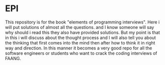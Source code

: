 # EPI
This repository is for the book "elements of programming interviews".
Here i will put solutions of almost all the questions.
and I know someone will say why should i read this they also have provided solutions.
But my point is that in this i will discuss about the thought process and I will also tell
you about the thinking that first comes into the mind then after how to think it in right way 
and direction.
In this manner it becomes a very good repo for all the software engineers or students who want 
to crack the coding interviews of FAANG.

